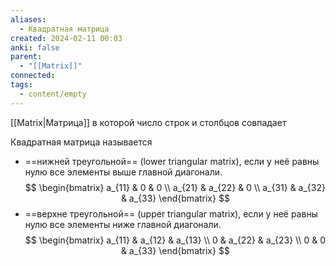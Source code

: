```yaml
---
aliases:
  - Квадратная матрица
created: 2024-02-11 00:03
anki: false
parent:
  - "[[Matrix]]"
connected: 
tags:
  - content/empty
---
```



[[Matrix|Матрица]] в которой число строк и столбцов совпадает

Квадратная матрица называется
- ==нижней треугольной== (lower triangular matrix), если у неё равны нулю все элементы выше главной диагонали.
$$
\begin{bmatrix}
a_{11} & 0 & 0 \\
a_{21} & a_{22} & 0 \\
a_{31} & a_{32} & a_{33}
\end{bmatrix}
$$
- ==верхне треугольной== (upper triangular matrix), если у неё равны нулю все элементы ниже главной диагонали.
$$
\begin{bmatrix}
a_{11} & a_{12} & a_{13} \\
0 & a_{22} & a_{23} \\
0 & 0 & a_{33}
\end{bmatrix}
$$








